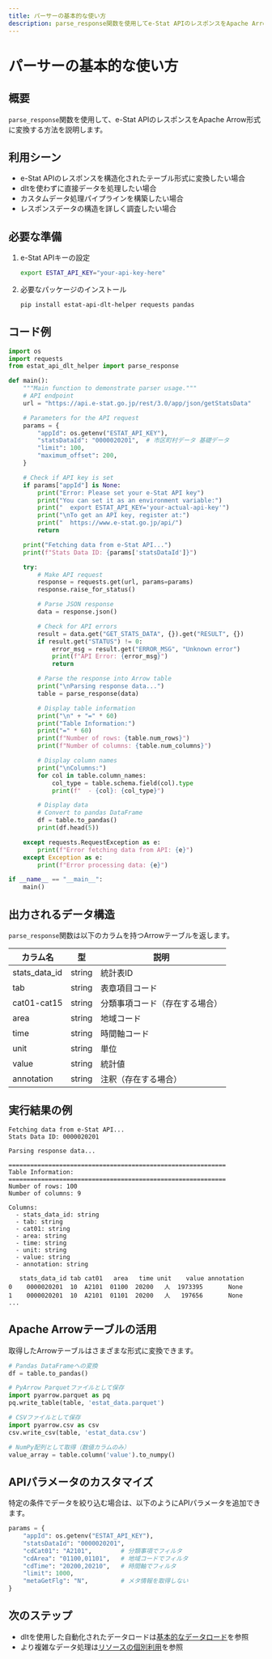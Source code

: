 ```yaml
---
title: パーサーの基本的な使い方
description: parse_response関数を使用してe-Stat APIのレスポンスをApache Arrow形式に変換し、構造化されたデータを取得する方法
---
```


# パーサーの基本的な使い方

## 概要

`parse_response`関数を使用して、e-Stat APIのレスポンスをApache Arrow形式に変換する方法を説明します。

## 利用シーン

- e-Stat APIのレスポンスを構造化されたテーブル形式に変換したい場合
- dltを使わずに直接データを処理したい場合
- カスタムデータ処理パイプラインを構築したい場合
- レスポンスデータの構造を詳しく調査したい場合

## 必要な準備

1. e-Stat APIキーの設定
   ```bash
   export ESTAT_API_KEY="your-api-key-here"
   ```

2. 必要なパッケージのインストール
   ```bash
   pip install estat-api-dlt-helper requests pandas
   ```

## コード例

```python
import os
import requests
from estat_api_dlt_helper import parse_response

def main():
    """Main function to demonstrate parser usage."""
    # API endpoint
    url = "https://api.e-stat.go.jp/rest/3.0/app/json/getStatsData"

    # Parameters for the API request
    params = {
        "appId": os.getenv("ESTAT_API_KEY"),
        "statsDataId": "0000020201",  # 市区町村データ 基礎データ
        "limit": 100,
        "maximum_offset": 200,
    }

    # Check if API key is set
    if params["appId"] is None:
        print("Error: Please set your e-Stat API key")
        print("You can set it as an environment variable:")
        print("  export ESTAT_API_KEY='your-actual-api-key'")
        print("\nTo get an API key, register at:")
        print("  https://www.e-stat.go.jp/api/")
        return

    print("Fetching data from e-Stat API...")
    print(f"Stats Data ID: {params['statsDataId']}")

    try:
        # Make API request
        response = requests.get(url, params=params)
        response.raise_for_status()

        # Parse JSON response
        data = response.json()

        # Check for API errors
        result = data.get("GET_STATS_DATA", {}).get("RESULT", {})
        if result.get("STATUS") != 0:
            error_msg = result.get("ERROR_MSG", "Unknown error")
            print(f"API Error: {error_msg}")
            return

        # Parse the response into Arrow table
        print("\nParsing response data...")
        table = parse_response(data)

        # Display table information
        print("\n" + "=" * 60)
        print("Table Information:")
        print("=" * 60)
        print(f"Number of rows: {table.num_rows}")
        print(f"Number of columns: {table.num_columns}")

        # Display column names
        print("\nColumns:")
        for col in table.column_names:
            col_type = table.schema.field(col).type
            print(f"  - {col}: {col_type}")

        # Display data
        # Convert to pandas DataFrame
        df = table.to_pandas()
        print(df.head(5))

    except requests.RequestException as e:
        print(f"Error fetching data from API: {e}")
    except Exception as e:
        print(f"Error processing data: {e}")

if __name__ == "__main__":
    main()
```

## 出力されるデータ構造

`parse_response`関数は以下のカラムを持つArrowテーブルを返します。

| カラム名      | 型     | 説明                           |
| ------------- | ------ | ------------------------------ |
| stats_data_id | string | 統計表ID                       |
| tab           | string | 表章項目コード                 |
| cat01-cat15   | string | 分類事項コード（存在する場合） |
| area          | string | 地域コード                     |
| time          | string | 時間軸コード                   |
| unit          | string | 単位                           |
| value         | string | 統計値                         |
| annotation    | string | 注釈（存在する場合）           |

## 実行結果の例

```
Fetching data from e-Stat API...
Stats Data ID: 0000020201

Parsing response data...

============================================================
Table Information:
============================================================
Number of rows: 100
Number of columns: 9

Columns:
  - stats_data_id: string
  - tab: string
  - cat01: string
  - area: string
  - time: string
  - unit: string
  - value: string
  - annotation: string

   stats_data_id tab cat01   area   time unit    value annotation
0    0000020201  10  A2101  01100  20200   人  1973395       None
1    0000020201  10  A2101  01101  20200   人   197656       None
...
```

## Apache Arrowテーブルの活用

取得したArrowテーブルはさまざまな形式に変換できます。

```python
# Pandas DataFrameへの変換
df = table.to_pandas()

# PyArrow Parquetファイルとして保存
import pyarrow.parquet as pq
pq.write_table(table, 'estat_data.parquet')

# CSVファイルとして保存
import pyarrow.csv as csv
csv.write_csv(table, 'estat_data.csv')

# NumPy配列として取得（数値カラムのみ）
value_array = table.column('value').to_numpy()
```

## APIパラメータのカスタマイズ

特定の条件でデータを絞り込む場合は、以下のようにAPIパラメータを追加できます。

```python
params = {
    "appId": os.getenv("ESTAT_API_KEY"),
    "statsDataId": "0000020201",
    "cdCat01": "A2101",        # 分類事項でフィルタ
    "cdArea": "01100,01101",   # 地域コードでフィルタ
    "cdTime": "20200,20210",   # 時間軸でフィルタ
    "limit": 1000,
    "metaGetFlg": "N",         # メタ情報を取得しない
}
```

## 次のステップ

- dltを使用した自動化されたデータロードは[基本的なデータロード](./basic_load_example.md)を参照
- より複雑なデータ処理は[リソースの個別利用](./resource_example.md)を参照
